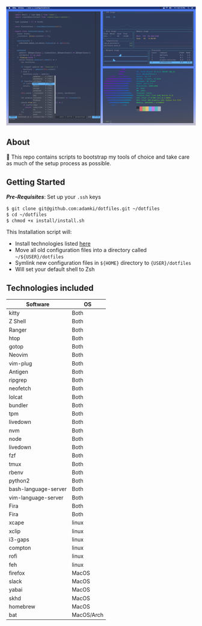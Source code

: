 ![Screenshot](desktop.png)

## About
👋 This repo contains scripts to bootstrap my tools of choice and take care as much of the setup process as possible.

## Getting Started
_**Pre-Requisites**_: Set up your `.ssh` keys
```
$ git clone git@github.com:adamki/dotfiles.git ~/dotfiles
$ cd ~/dotfiles
$ chmod +x install/install.sh
```

This Installation script will:
* Install technologies listed [here](#technologies-included)
* Move all old configuration files into a directory called `~/${USER}/dotfiles`
* Symlink new configuration files in `${HOME}` directory to `{USER}/dotfiles`
* Will set your default shell to Zsh

## Technologies included

| Software  |    OS      |
|-----------|------------|
| kitty     |    Both    |
| Z Shell   |    Both    |
| Ranger    |    Both    |
| htop      |    Both    |
| gotop     |    Both    |
| Neovim    |    Both    |
| vim-plug  |    Both    |
| Antigen   |    Both    |
| ripgrep   |    Both    |
| neofetch  |    Both    |
| lolcat    |    Both    |
| bundler   |    Both    |
| tpm       |    Both    |
| livedown  |    Both    |
| nvm       |    Both    |
| node      |    Both    |
| livedown  |    Both    |
| fzf       |    Both    |
| tmux      |    Both    |
| rbenv     |    Both    |
| python2   |    Both    |
| bash-language-server      |    Both    |
| vim-language-server      |    Both    |
| Fira      |    Both    |
| Fira      |    Both    |
| xcape     |    linux   |
| xclip     |    linux   |
| i3-gaps   |    linux   |
| compton   |    linux   |
| rofi      |    linux   |
| feh       |    linux   |
| firefox   |    MacOS   |
| slack     |    MacOS   |
| yabai     |    MacOS   |
| skhd      |    MacOS   |
| homebrew  |    MacOS   |
| bat       | MacOS/Arch   |
